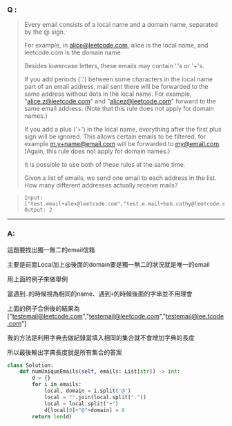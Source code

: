 ### Q :
> Every email consists of a local name and a domain name, separated by the @ sign.
>
> For example, in alice@leetcode.com, alice is the local name, and leetcode.com is the domain name.
>
> Besides lowercase letters, these emails may contain '.'s or '+'s.
> 
> If you add periods ('.') between some characters in the local name part of an email address, mail sent there will be forwarded to the same address without dots in the local name.  For example, "alice.z@leetcode.com" and "alicez@leetcode.com" forward to the same email address.  (Note that this rule does not apply for domain names.)
> 
> If you add a plus ('+') in the local name, everything after the first plus sign will be ignored. This allows certain emails to be filtered, for example m.y+name@email.com will be forwarded to my@email.com.  (Again, this rule does not apply for domain names.)
> 
> It is possible to use both of these rules at the same time.
> 
> Given a list of emails, we send one email to each address in the list.  How many different addresses actually receive mails? 

> ```
> Input: ["test.email+alex@leetcode.com","test.e.mail+bob.cathy@leetcode.com","testemail+david@lee.tcode.com"]
> Output: 2
> ```

***

### A:

這題要找出獨一無二的email信箱

主要是前面Local加上@後面的domain要是獨一無二的狀況就是唯一的email

用上面的例子來做舉例

當遇到`.`的時候視為相同的name、遇到`+`的時候後面的字串並不用理會

上面的例子合併後的結果為["testemail@leetcode.com","testemail@leetcode.com","testemail@lee.tcode.com"]

我的方法是利用字典去做紀錄當填入相同的集合就不會增加字典的長度

所以最後輸出字典長度就是所有集合的答案


```python
class Solution:
    def numUniqueEmails(self, emails: List[str]) -> int:
        d = {}
        for i in emails:
            local, domain = i.split('@')
            local = "".join(local.split("."))
            local = local.split("+")
            d[local[0]+"@"+domain] = 0
        return len(d)
```
